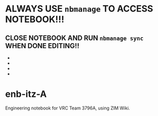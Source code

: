 # ALWAYS USE `nbmanage` TO ACCESS NOTEBOOK!!!
## CLOSE NOTEBOOK AND RUN `nbmanage sync` WHEN DONE EDITING!!
*
*
*
*
# enb-itz-A
Engineering notebook for VRC Team 3796A, using ZIM Wiki.
